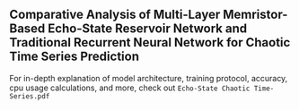 ## Comparative Analysis of Multi-Layer Memristor-Based Echo-State Reservoir Network and Traditional Recurrent Neural Network for Chaotic Time Series Prediction

For in-depth explanation of model architecture, training protocol, accuracy, cpu usage calculations, and more, check out `Echo-State Chaotic Time-Series.pdf`

